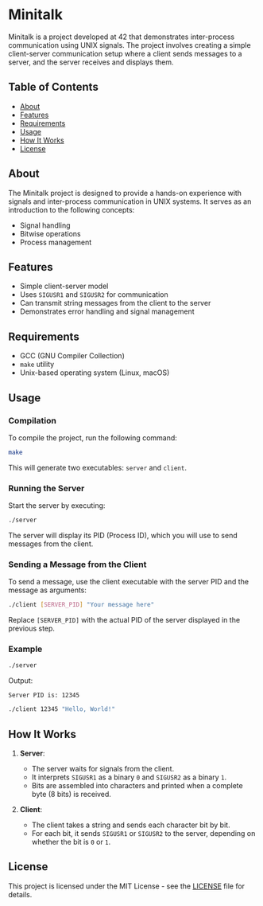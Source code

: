 # Minitalk

Minitalk is a project developed at 42 that demonstrates inter-process communication using UNIX signals. The project involves creating a simple client-server communication setup where a client sends messages to a server, and the server receives and displays them.

## Table of Contents

- [About](#about)
- [Features](#features)
- [Requirements](#requirements)
- [Usage](#usage)
- [How It Works](#how-it-works)
- [License](#license)

## About

The Minitalk project is designed to provide a hands-on experience with signals and inter-process communication in UNIX systems. It serves as an introduction to the following concepts:

- Signal handling
- Bitwise operations
- Process management

## Features

- Simple client-server model
- Uses `SIGUSR1` and `SIGUSR2` for communication
- Can transmit string messages from the client to the server
- Demonstrates error handling and signal management

## Requirements

- GCC (GNU Compiler Collection)
- `make` utility
- Unix-based operating system (Linux, macOS)

## Usage

### Compilation

To compile the project, run the following command:

```bash
make
```

This will generate two executables: `server` and `client`.

### Running the Server

Start the server by executing:

```bash
./server
```

The server will display its PID (Process ID), which you will use to send messages from the client.

### Sending a Message from the Client

To send a message, use the client executable with the server PID and the message as arguments:

```bash
./client [SERVER_PID] "Your message here"
```

Replace `[SERVER_PID]` with the actual PID of the server displayed in the previous step.

### Example

```bash
./server
```

Output:
```
Server PID is: 12345
```

```bash
./client 12345 "Hello, World!"
```

## How It Works

1. **Server**:
   - The server waits for signals from the client.
   - It interprets `SIGUSR1` as a binary `0` and `SIGUSR2` as a binary `1`.
   - Bits are assembled into characters and printed when a complete byte (8 bits) is received.

2. **Client**:
   - The client takes a string and sends each character bit by bit.
   - For each bit, it sends `SIGUSR1` or `SIGUSR2` to the server, depending on whether the bit is `0` or `1`.

## License

This project is licensed under the MIT License - see the [LICENSE](LICENSE) file for details.
